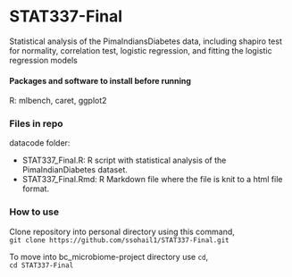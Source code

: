 # STAT337-Final

Statistical analysis of the PimaIndiansDiabetes data, 
including shapiro test for normality, correlation test, logistic regression, and fitting the logistic regression models

#### Packages and software to install before running
R: mlbench, caret, ggplot2
### Files in repo
datacode folder:
- STAT337_Final.R: R script with statistical analysis of the PimaIndianDiabetes dataset.
- STAT337_Final.Rmd: R Markdown file where the file is knit to a html file format.

### How to use
Clone repository into personal directory using this command,  
`git clone https://github.com/ssohail1/STAT337-Final.git`

To move into bc_microbiome-project directory use `cd`,  
`cd STAT337-Final`

